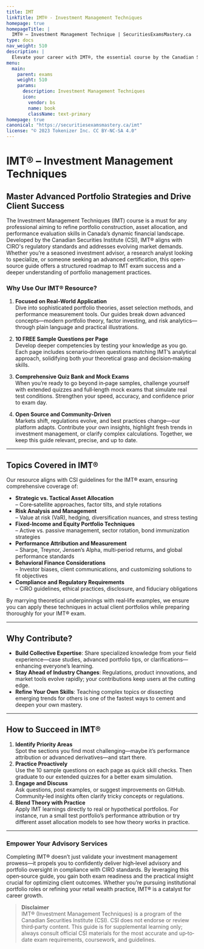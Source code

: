 ```yaml
---
title: IMT
linkTitle: IMT® - Investment Management Techniques
homepage: true
homepageTitle: |
  IMT® – Investment Management Technique | SecuritiesExamsMastery.ca
type: docs
nav_weight: 510
description: |
  Elevate your career with IMT®, the essential course by the Canadian Securities Institute that prepares you to excel in portfolio management, asset allocation, performance evaluation, and more. Stay ahead of the curve with CIRO’s compliance and transform the way you serve your clients.
menu:
  main:
    parent: exams
    weight: 510
    params:
      description: Investment Management Techniques
      icon:
        vendor: bs
        name: book
        className: text-primary
homepage: true
canonical: "https://securitiesexamsmastery.ca/imt"
license: "© 2023 Tokenizer Inc. CC BY-NC-SA 4.0"
---
```


# IMT® – Investment Management Techniques

## Master Advanced Portfolio Strategies and Drive Client Success

The Investment Management Techniques (IMT) course is a must for any professional aiming to refine portfolio construction, asset allocation, and performance evaluation skills in Canada’s dynamic financial landscape. Developed by the Canadian Securities Institute (CSI), IMT® aligns with CIRO's regulatory standards and addresses evolving market demands. Whether you’re a seasoned investment advisor, a research analyst looking to specialize, or someone seeking an advanced certification, this open‐source guide offers a structured roadmap to IMT exam success and a deeper understanding of portfolio management practices.

### Why Use Our IMT® Resource?

1. **Focused on Real‐World Application**  
   Dive into sophisticated portfolio theories, asset selection methods, and performance measurement tools. Our guides break down advanced concepts—modern portfolio theory, factor investing, and risk analytics—through plain language and practical illustrations.

2. **10 FREE Sample Questions per Page**  
   Develop deeper competencies by testing your knowledge as you go. Each page includes scenario‐driven questions matching IMT’s analytical approach, solidifying both your theoretical grasp and decision‐making skills.

3. **Comprehensive Quiz Bank and Mock Exams**  
   When you’re ready to go beyond in‐page samples, challenge yourself with extended quizzes and full‐length mock exams that simulate real test conditions. Strengthen your speed, accuracy, and confidence prior to exam day.

4. **Open Source and Community‐Driven**  
   Markets shift, regulations evolve, and best practices change—our platform adapts. Contribute your own insights, highlight fresh trends in investment management, or clarify complex calculations. Together, we keep this guide relevant, precise, and up to date.

---

## Topics Covered in IMT®

Our resource aligns with CSI guidelines for the IMT® exam, ensuring comprehensive coverage of:

- **Strategic vs. Tactical Asset Allocation**  
  – Core‐satellite approaches, factor tilts, and style rotations  
- **Risk Analysis and Management**  
  – Value at risk (VaR), hedging, diversification nuances, and stress testing  
- **Fixed‐Income and Equity Portfolio Techniques**  
  – Active vs. passive management, sector rotation, bond immunization strategies  
- **Performance Attribution and Measurement**  
  – Sharpe, Treynor, Jensen’s Alpha, multi‐period returns, and global performance standards  
- **Behavioral Finance Considerations**  
  – Investor biases, client communications, and customizing solutions to fit objectives  
- **Compliance and Regulatory Requirements**  
  – CIRO guidelines, ethical practices, disclosure, and fiduciary obligations  

By marrying theoretical underpinnings with real‐life examples, we ensure you can apply these techniques in actual client portfolios while preparing thoroughly for your IMT® exam.

---

## Why Contribute?

- **Build Collective Expertise**: Share specialized knowledge from your field experience—case studies, advanced portfolio tips, or clarifications—enhancing everyone’s learning.  
- **Stay Ahead of Industry Changes**: Regulations, product innovations, and market tools evolve rapidly; your contributions keep users at the cutting edge.  
- **Refine Your Own Skills**: Teaching complex topics or dissecting emerging trends for others is one of the fastest ways to cement and deepen your own mastery.

---

## How to Succeed in IMT®

1. **Identify Priority Areas**  
   Spot the sections you find most challenging—maybe it’s performance attribution or advanced derivatives—and start there.  
2. **Practice Proactively**  
   Use the 10 sample questions on each page as quick skill checks. Then graduate to our extended quizzes for a better exam simulation.  
3. **Engage and Discuss**  
   Ask questions, post examples, or suggest improvements on GitHub. Community‐led insights often clarify tricky concepts or regulations.  
4. **Blend Theory with Practice**  
   Apply IMT learnings directly to real or hypothetical portfolios. For instance, run a small test portfolio’s performance attribution or try different asset allocation models to see how theory works in practice.

---

### Empower Your Advisory Services

Completing IMT® doesn’t just validate your investment management prowess—it propels you to confidently deliver high‐level advisory and portfolio oversight in compliance with CIRO standards. By leveraging this open‐source guide, you gain both exam readiness and the practical insight crucial for optimizing client outcomes. Whether you’re pursuing institutional portfolio roles or refining your retail wealth practice, IMT® is a catalyst for career growth.

> **Disclaimer**  
> IMT® (Investment Management Techniques) is a program of the Canadian Securities Institute (CSI). CSI does not endorse or review third‐party content. This guide is for supplemental learning only; always consult official CSI materials for the most accurate and up‐to‐date exam requirements, coursework, and guidelines.